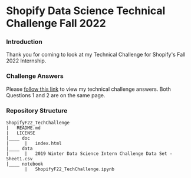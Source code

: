 # Shopify Data Science Technical Challenge Fall 2022

### Introduction
Thank you for coming to look at my Technical Challenge for Shopify's Fall 2022 Internship.

### Challenge Answers
Please [follow this link](https://lmjacoby.github.io/ShopifyF22_TechChallenge/) to view my technical challenge answers. Both Questions 1 and 2 are on the same page.

### Repository Structure
```
ShopifyF22_TechChallenge  
|   README.md  
|   LICENSE  
|____ doc  
|      |   index.html  
|____ data  
|      |   2019 Winter Data Science Intern Challenge Data Set - Sheet1.csv  
|____ notebook  
       |   ShopifyF22_TechChallenge.ipynb  
```
